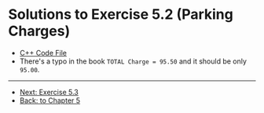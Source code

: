 # Solutions to Exercise 5.2 (Parking Charges)

-   [C++ Code File](05_02.cpp)
-   There's a typo in the book `TOTAL Charge = 95.50` and it should be only `95.00`.

---

-   [Next: Exercise 5.3](05_03.md)
-   [Back: to Chapter 5](README.md)
